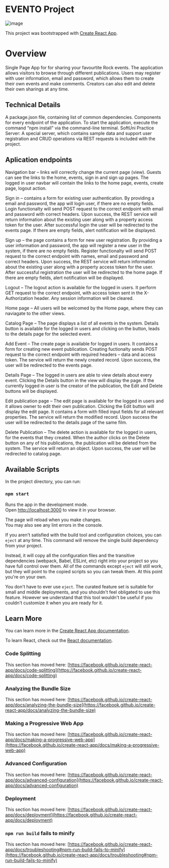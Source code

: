 # EVENTO Project


![image](https://user-images.githubusercontent.com/105644851/230713172-4afaa8d7-e3f0-4ae0-95c8-1630f8d97378.png)

This project was bootstrapped with [Create React App](https://github.com/facebook/create-react-app).

# Overview
Single Page App for for sharing your favourtite Rock events. The application allows visitors to browse through different publications. Users may register with user information, email and password, which allows them to create their own events and make comments. Creators can also edit and delete their own sharings at any time.

## Technical Details 

A package.json file, containing list of common dependencies.
Components for every endpoint of the application.
To start the application, execute the command “npm install” via the command-line terminal.
SoftUni Practice Server: A special server, which contains sample data and support user registration and CRUD operations via REST requests is included with the project.

## Aplication endpoints

Navigation bar – links will correctly change the current page (view). Guests can see the links to the home, events, sign in and sign up pages. The logged in user navbar will contain the links to the home page, events, create page, logout action.

Sign in – contains a form for existing user authentication. By providing a email and password, the app will login user, if there are no empty fields. Login functionalty will send POST request to the correct endpoint with email and password with correct headers. Upon success, the REST service will return information about the existing user along with a property access token for the user. After successful login the user will be redirected to the events page. If there are empty fields, alert notification will be displayed.


Sign up – the page contains a form for new user registration. By providing a user information and password, the app will register a new user in the system, if there are no empty fields. Register functionalty will send POST request to the correct endpoint with names, email and password and correct headers. Upon success, the REST service will return information about the existing user along with a property access token for the user. After successful registration the user will be redirected to the home page. If there are empty fields, alert notification will be displayed.

Logout – The logout action is available for the logged in users. It perform GET request to the correct endpoint, with access token sent in the X-Authorization header. Any session information will be cleared.

Home page – All users will be welcomed by the Home page, where they can naviagate to the other views. 

Catalog Page – The page displays a list of all events in the system. Details button is available for the logged in users and clicking on the button, leads to the details page for the selected event.

Add Event – The create page is available for logged in users. It contains a form for creating new event publication.  Creating fuctionalty sends POST request to the correct endpoint with required headers – data and access token. The service will return the newly created record. Upon success, the user will be redirected to the events page.

Details Page – The logged in users are able to view details about every event. Clicking the Details button in the view will display the page. If the currently logged in user is the creator of the publication, the Edit and Delete buttons will be displayed.

Edit publication page – The edit page is available for the logged in users and it allows owner to edit their own publication. Clicking the Edit button will display the edit page. It contains a form with filled input fields for all relevant properties.  The service will return the modified record. Upon success the user will be redirected to the details page of the same film.

Delete Publication – The delete action is available for the logged in users, for the events that they created. When the author clicks on the Delete button on any of his publications, the publication will be deleted from the system. The service will return an object. Upon success, the user will be redirected to catalog page.

## Available Scripts
In the project directory, you can run:

### `npm start`

Runs the app in the development mode.\
Open [http://localhost:3000](http://localhost:3000) to view it in your browser.

The page will reload when you make changes.\
You may also see any lint errors in the console.

If you aren't satisfied with the build tool and configuration choices, you can `eject` at any time. This command will remove the single build dependency from your project.

Instead, it will copy all the configuration files and the transitive dependencies (webpack, Babel, ESLint, etc) right into your project so you have full control over them. All of the commands except `eject` will still work, but they will point to the copied scripts so you can tweak them. At this point you're on your own.

You don't have to ever use `eject`. The curated feature set is suitable for small and middle deployments, and you shouldn't feel obligated to use this feature. However we understand that this tool wouldn't be useful if you couldn't customize it when you are ready for it.

## Learn More

You can learn more in the [Create React App documentation](https://facebook.github.io/create-react-app/docs/getting-started).

To learn React, check out the [React documentation](https://reactjs.org/).

### Code Splitting

This section has moved here: [https://facebook.github.io/create-react-app/docs/code-splitting](https://facebook.github.io/create-react-app/docs/code-splitting)

### Analyzing the Bundle Size

This section has moved here: [https://facebook.github.io/create-react-app/docs/analyzing-the-bundle-size](https://facebook.github.io/create-react-app/docs/analyzing-the-bundle-size)

### Making a Progressive Web App

This section has moved here: [https://facebook.github.io/create-react-app/docs/making-a-progressive-web-app](https://facebook.github.io/create-react-app/docs/making-a-progressive-web-app)

### Advanced Configuration

This section has moved here: [https://facebook.github.io/create-react-app/docs/advanced-configuration](https://facebook.github.io/create-react-app/docs/advanced-configuration)

### Deployment

This section has moved here: [https://facebook.github.io/create-react-app/docs/deployment](https://facebook.github.io/create-react-app/docs/deployment)

### `npm run build` fails to minify

This section has moved here: [https://facebook.github.io/create-react-app/docs/troubleshooting#npm-run-build-fails-to-minify](https://facebook.github.io/create-react-app/docs/troubleshooting#npm-run-build-fails-to-minify)
